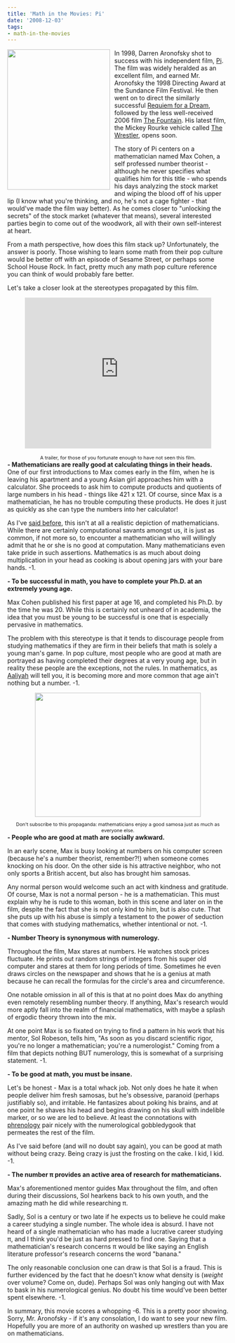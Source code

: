 ```yaml
---
title: 'Math in the Movies: Pi'
date: '2008-12-03'
tags:
- math-in-the-movies
---
```


<a href="http://4.bp.blogspot.com/_fM0L9abY3bo/SS8w5MKy3cI/AAAAAAAAAHE/SyqZUtS8Twc/s1600-h/pi_movie.jpg" onblur="try {parent.deselectBloggerImageGracefully();} catch(e) {}"><img id="BLOGGER_PHOTO_ID_5273487447751318978" style="margin: 0px 10px 10px 0px; float: left; width: 234px; height: 320px;" src="http://4.bp.blogspot.com/_fM0L9abY3bo/SS8w5MKy3cI/AAAAAAAAAHE/SyqZUtS8Twc/s320/pi_movie.jpg" border="0" alt="" /></a>In 1998, Darren Aronofsky shot to success with his independent film, <a href="http://www.imdb.com/title/tt0138704/">Pi</a>. The film was widely heralded as an excellent film, and earned Mr. Aronofsky the 1998 Directing Award at the Sundance Film Festival. He then went on to direct the similarly successful <a href="http://www.imdb.com/title/tt0180093/">Requiem for a Dream</a>, followed by the less well-received 2006 film <a href="http://www.imdb.com/title/tt0414993/">The Fountain</a>.  His latest film, the Mickey Rourke vehicle called <a href="http://www.apple.com/trailers/fox_searchlight/thewrestler/">The Wrestler</a>, opens soon.

The story of Pi centers on a mathematician named Max Cohen, a self professed number theorist - although he never specifies what qualifies him for this title - who spends his days analyzing the stock market and wiping the blood off of his upper lip (I know what you're thinking, and no, he's not a cage fighter - that would've made the film way better). As he comes closer to "unlocking the secrets" of the stock market (whatever that means), several interested parties begin to come out of the woodwork, all with their own self-interest at heart.

From a math perspective, how does this film stack up? Unfortunately, the answer is poorly. Those wishing to learn some math from their pop culture would be better off with an episode of Sesame Street, or perhaps some School House Rock.  In fact, pretty much any math pop culture reference you can think of would probably fare better.
<div style="text-align: left;">Let's take a closer look at the stereotypes propagated by this film.

</div>
<p style="text-align: center;"><object classid="clsid:d27cdb6e-ae6d-11cf-96b8-444553540000" width="425" height="344" codebase="http://download.macromedia.com/pub/shockwave/cabs/flash/swflash.cab#version=6,0,40,0"><param name="src" value="http://www.youtube.com/v/JRgIbKEsYT4&amp;hl=" /><param name="allowfullscreen" value="true" /><embed type="application/x-shockwave-flash" width="425" height="344" src="http://www.youtube.com/v/JRgIbKEsYT4&amp;hl=" allowfullscreen="true"> </embed></object>
<div style="text-align: center;"><span style="font-size: 78%;">A trailer, for those of you fortunate enough to have not seen this film.
</span></div>
<div><strong>- Mathematicians are really good at calculating things in their heads.</strong>
<div>One of our first introductions to Max comes early in the film, when he is leaving his apartment and a young Asian girl approaches him with a calculator. She proceeds to ask him to compute products and quotients of large numbers in his head - things like 421 x 121. Of course, since Max is a mathematician, he has no trouble computing these products. He does it just as quickly as she can type the numbers into her calculator!

As I've <a href="http://mathgoespop.blogspot.com/2008/07/three-and-half-things-you-shouldnt-say.html">said before</a>, this isn't at all a realistic depiction of mathematicians. While there are certainly computational savants amongst us, it is just as common, if not more so, to encounter a mathematician who will willingly admit that he or she is no good at computation. Many mathematicians even take pride in such assertions. Mathematics is as much about doing multiplication in your head as cooking is about opening jars with your bare hands. -1.

<strong>- To be successful in math, you have to complete your Ph.D. at an extremely young age.</strong>

Max Cohen published his first paper at age 16, and completed his Ph.D. by the time he was 20. While this is certainly not unheard of in academia, the idea that you must be young to be successful is one that is especially pervasive in mathematics.

The problem with this stereotype is that it tends to discourage people from studying mathematics if they are firm in their beliefs that math is solely a young man's game. In pop culture, most people who are good at math are portrayed as having completed their degrees at a very young age, but in reality these people are the exceptions, not the rules. In mathematics, as <a href="http://www.youtube.com/watch?v=QVwTyBsddYg">Aaliyah</a> will tell you, it is becoming more and more common that age ain't nothing but a number. -1.
<div style="text-align: center;"><a href="http://upload.wikimedia.org/wikipedia/commons/thumb/8/8e/Samosa_1.jpg/800px-Samosa_1.jpg" onblur="try {parent.deselectBloggerImageGracefully();} catch(e) {}"><img style="margin: 0px auto 10px; display: block; text-align: center; cursor: pointer; width: 378px; height: 283px;" src="http://upload.wikimedia.org/wikipedia/commons/thumb/8/8e/Samosa_1.jpg/800px-Samosa_1.jpg" border="0" alt="" /></a><span style="font-size: 78%;">Don't subscribe to this propaganda: mathematicians enjoy a good samosa just as much as everyone else.</span></div>
<strong>- People who are good at math are socially awkward. </strong>

In an early scene, Max is busy looking at numbers on his computer screen (because he's a number theorist, remember?!) when someone comes knocking on his door. On the other side is his attractive neighbor, who not only sports a British accent, but also has brought him samosas.

Any normal person would welcome such an act with kindness and gratitude. Of course, Max is not a normal person - he is a mathematician. This must explain why he is rude to this woman, both in this scene and later on in the film, despite the fact that she is not only kind to him, but is also cute. That she puts up with his abuse is simply a testament to the power of seduction that comes with studying mathematics, whether intentional or not. -1.

<strong>- Number Theory is synonymous with numerology.</strong>

Throughout the film, Max stares at numbers.  He watches stock prices fluctuate.  He prints out random strings of integers from his super old computer and stares at them for long periods of time.  Sometimes he even draws circles on the newspaper and shows that he is a genius at math because he can recall the formulas for the circle's area and circumference.

One notable omission in all of this is that at no point does Max do anything even remotely resembling number theory.  If anything, Max's research would more aptly fall into the realm of financial mathematics, with maybe a splash of ergodic theory thrown into the mix.

At one point Max is so fixated on trying to find a pattern in his work that his mentor, Sol Robeson, tells him, "As soon as you discard scientific rigor, you're no longer a mathematician; you're a numerologist."  Coming from a film that depicts nothing BUT numerology, this is somewhat of a surprising statement. -1.

<strong>- To be good at math, you must be insane. </strong>

Let's be honest - Max is a total whack job.  Not only does he hate it when people deliver him fresh samosas, but he's obsessive, paranoid (perhaps justifiably so), and irritable.  He fantasizes about poking his brains, and at one point he shaves his head and begins drawing on his skull with indelible marker, or so we are led to believe.  At least the connotations with <a href="http://en.wikipedia.org/wiki/Phrenology">phrenology</a> pair nicely with the numerological gobbledygook that permeates the rest of the film.

As I've said before (and will no doubt say again), you can be good at math without being crazy.  Being crazy is just the frosting on the cake.  I kid, I kid.  -1.

<strong>- The number π provides an active area of research for mathematicians.</strong>

Max's aforementioned mentor guides Max throughout the film, and often during their discussions, Sol hearkens back to his own youth, and the amazing math he did while researching π.

Sadly, Sol is a century or two late if he expects us to believe he could make a career studying a single number.   The whole idea is absurd.  I have not heard of a single mathematician who has made a lucrative career studying π, and I think you'd be just as hard pressed to find one.  Saying that a mathematician's research concerns π would be like saying an English literature professor's research concerns the word "banana."

The only reasonable conclusion one can draw is that Sol is a fraud.  This is further evidenced by the fact that he doesn't know what density is (<span style="font-style: italic;">weight</span> over volume? Come on, dude).  Perhaps Sol was only hanging out with Max to bask in his numerological genius.  No doubt his time would've been better spent elsewhere.  -1.

In summary, this movie scores a whopping -6.  This is a pretty poor showing.  Sorry, Mr. Aronofsky - if it's any consolation, I do want to see your new film.  Hopefully you are more of an authority on washed up wrestlers than you are on mathematicians.

</div>
</div>
